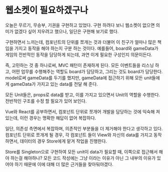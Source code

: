 # 웹소켓이 필요하겠구나

오늘은 무르기, 무승부, 기권을 구현하고 있었다. 구현 하려다 보니 웹소켓이 없으면 의미가 없겠다 싶어 지우려고 했으나, 일단은 구현해 보기로 했다.

구현하면서 느끼는데, 컴포넌트의 단위를 쪼개는 것과 더불어 이 친구가 얼마나 많은 책임을 가지고 동작을 해야 하는지 구분 하는 것이다. 예를들어, board와 gameData가 게임의 전반적인 동작을 담당하게 되는데, 과연 이게 필요한 구성인지 의문이든다.

즉, 고민하는 것 중 하나로써, MVC 패턴이 존재하게 된다. 모든 이벤트들을 리스닝 하고, 어떤 업무를 수행해주는 역할도 board가 담당하고, 그리는 것도 board가 담당한다. model로써 gameData를 두기를 했지만, gameData에 접근하기 위해 모든 unit들에게 gameData가 가지고 있는 data를 전달 해 준다.

모든 Unit들은, props로 data를 받고, 이를 가지고 있으면서 Unit의 역할을 수행한다. 전반적인 구조를 수정 할 필요가 있어 보인다.

Vue와 React를 공부하면서, 컴포넌트 단위로 쪼개어 개발을 담당하는 것에 익숙해 져 있는데, 이런 경우는 명확한 해답이 없어 복잡하다.

일단, 의존성 측면에서 복잡하며, 의존적인 부분들을 더 제거해야 한다고 생각하고 있다. 컴포넌트 단위로 쪼개게 될 경우, 각 컴포넌트 들이 View와 자신의 data를 가지고 동작하면서, 데이터의 경우 Store에게 맡겨 작업을 진행한다.

Store를 Singleton으로 구현하여 모든 unit이 data가 필요할 때, 이쪽으로 접근해서 해야 하는걸 해야하나? 모든 코드 작성에는 그냥 이라는 이유가 아닌 그 내부의 이유가 있어야 하기 때문에 이에 대해 더 많은 근거들을 찾아둬야겠다.